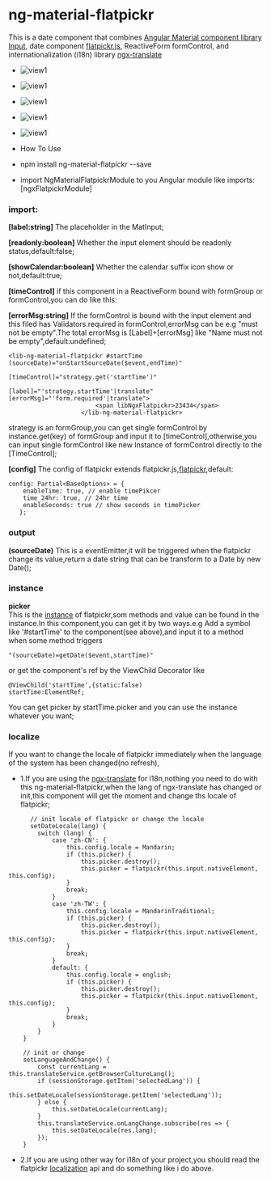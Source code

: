 # ng-material-flatpickr

This is a date component that combines [Angular Material component library Input](https://material.angular.io/components/input/overview), date component [flatpickr.js](https://github.com/flatpickr/flatpickr), ReactiveForm formControl, and internationalization (i18n) library [ngx-translate](https://www.npmjs.com/package/@ngx-translate/core)
* ![view1](./images/input.png)
* ![view1](./images/error.png)
* ![view1](./images/en.png)
* ![view1](./images/zh.png)
* ![view1](./images/selected.png)

* How To Use
* npm install ng-material-flatpickr --save
* import NgMaterialFlatpickrModule to you Angular module like
imports:[ngxFlatpickrModule]
### import:

**[label:string]** The placeholder in the MatInput;

**[readonly:boolean]**
 Whether the input element should be readonly status,default:false;

**[showCalendar:boolean]**
Whether the calendar suffix icon show or not,default:true;

**[timeControl]**
if this component in a ReactiveForm bound with formGroup or formControl,you can do like this:

**[errorMsg:string]**
If the formControl is bound with the input element and this filed has Validators.required in  formControl,errorMsg can be e.g "must not be empty".The total errorMsg is [Label]+[errorMsg] like "Name must not be empty",default:undefined;
``` 
<lib-ng-material-flatpickr #startTime (sourceDate)="onStartSourceDate($event,endTime)"
                                       [timeControl]="strategy.get('startTime')"
                                       [label]="'strategy.startTime'|translate" [errorMsg]="'form.required'|translate">
                        <span libNgxFlatpickr>23434</span>
                    </lib-ng-material-flatpickr>
``` 
strategy is an formGroup,you can get single formControl by instance.get(key) of formGroup and input it to [timeControl],otherwise,you can input single formControl like new Instance of formControl directly to the [TimeControl];

**[config]**
The config of flatpickr extends flatpickr.js,[flatpickr](https://flatpickr.js.org/options/),default:
 ```
 config: Partial<BaseOptions> = {
     enableTime: true, // enable timePikcer
     time_24hr: true, // 24hr time
     enableSeconds: true // show seconds in timePicker
    };
```
### output
**(sourceDate)**
This is a eventEmitter,it will be triggered when the flatpickr change its value,return a date string that can be transform to a Date by new Date();

### instance
**picker**  
This is the [instance](https://flatpickr.js.org/instance-methods-properties-elements/) of flatpickr,som methods and value can be found in the instance.In this component,you can get it by two ways.e.g Add a symbol like '#startTime' to the component(see above),and input it to a method when some method triggers 
```
"(sourceDate)=getDate($event,startTime)"
```
or get the component's ref by the ViewChild Decorator like 
 ```
 @ViewChild('startTime',{static:false) 
 startTime:ElementRef;
```
You can get picker by startTime.picker and you can use the instance whatever you want;
### localize
If you want to change the locale of flatpickr immediately when the language of the system has been changed(no refresh),
* 1.If you are using the [ngx-translate](https://www.npmjs.com/package/@ngx-translate/core) for i18n,nothing you need to do with this ng-material-flatpickr,when the lang of ngx-translate has changed or init,this component will get the moment and change ths locale of flatpickr;
```
      // init locale of flatpickr or change the locale
      setDateLocale(lang) {
        switch (lang) {
            case 'zh-CN': {
                this.config.locale = Mandarin;
                if (this.picker) {
                    this.picker.destroy();
                    this.picker = flatpickr(this.input.nativeElement, this.config);
                }
                break;
            }
            case 'zh-TW': {
                this.config.locale = MandarinTraditional;
                if (this.picker) {
                    this.picker.destroy();
                    this.picker = flatpickr(this.input.nativeElement, this.config);
                }
                break;
            }
            default: {
                this.config.locale = english;
                if (this.picker) {
                    this.picker.destroy();
                    this.picker = flatpickr(this.input.nativeElement, this.config);
                }
                break;
            }
        }
    }
 
    // init or change
    setLanguageAndChange() {
        const currentLang = this.translateService.getBrowserCultureLang();
        if (sessionStorage.getItem('selectedLang')) {
            this.setDateLocale(sessionStorage.getItem('selectedLang'));
        } else {
            this.setDateLocale(currentLang);
        }
        this.translateService.onLangChange.subscribe(res => {
            this.setDateLocale(res.lang);
        });
    }
``` 
* 2.If you are using other way for i18n of your project,you should read the flatpickr [localization](https://flatpickr.js.org/localization/) api and do something like i do above.